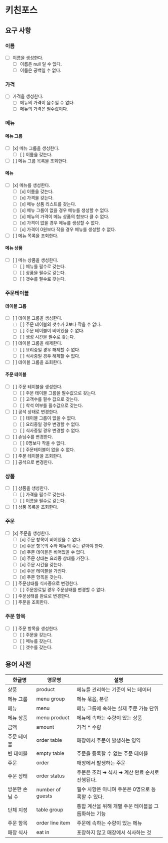 # 키친포스

## 요구 사항

### 이름

- [ ] 이름을 생성한다.
    - [ ] 이름은 null 일 수 없다.
    - [ ] 이름은 공백일 수 없다.

### 가격

- [ ] 가격을 생성한다.
    - [ ] 메뉴의 가격이 음수일 수 없다.
    - [ ] 메뉴의 가격은 필수값이다.

### 메뉴

#### 메뉴 그룹

- [ ] [x] 메뉴 그룹을 생성한다.
    - [ ] [ ] 이름을 갖는다.
- [ ] [ ] 메뉴 그룹 목록을 조회한다.

#### 메뉴

- [ ] [x] 메뉴를 생성한다.
    - [ ] [x] 이름을 갖는다.
    - [ ] [x] 가격을 갖는다.
    - [ ] [x] 메뉴 상품 리스트를 갖는다.
    - [ ] [x] 메뉴 그룹이 없을 경우 메뉴를 생성할 수 없다.
    - [ ] [x] 메뉴의 가격이 메뉴 상품의 합보다 클 수 없다.
    - [ ] [x] 가격이 없을 경우 메뉴를 생성할 수 없다.
    - [ ] [x] 가격이 0원보다 작을 경우 메뉴를 생성할 수 없다.
- [ ] [ ] 메뉴 목록을 조회한다.

#### 메뉴 상품

- [ ] [ ] 메뉴 상품을 생성한다.
    - [ ] [ ] 메뉴를 필수로 갖는다.
    - [ ] [ ] 상품을 필수로 갖는다.
    - [ ] [ ] 갯수를 필수로 갖는다.

### 주문테이블

#### 테이블 그룹

- [ ] [ ] 테이블 그룹을 생성한다.
    - [ ] [ ] 주문 테이블의 갯수가 2보다 작을 수 없다.
    - [ ] [ ] 주문 테이블이 비어있을 수 없다.
    - [ ] [ ] 생성 시간을 필수로 갖는다.
- [ ] [ ] 테이블 그룹을 해제한다.
    - [ ] [ ] 요리중일 경우 해제할 수 없다.
    - [ ] [ ] 식사중일 경우 해제할 수 없다.
- [ ] [ ] 테이블 그룹을 조회한다.

#### 주문 테이블

- [ ] [ ] 주문 테이블을 생성한다.
    - [ ] [ ] 주문 테이블 그룹을 필수값으로 갖는다.
    - [ ] [ ] 고객수를 필수 값으로 갖는다.
    - [ ] [ ] 착석 여부를 필수값으로 갖는다.
- [ ] [ ] 공석 상태로 변경한다.
    - [ ] [ ] 테이블 그룹이 없을 수 없다.
    - [ ] [ ] 요리중일 경우 변경할 수 없다.
    - [ ] [ ] 식사중일 경우 변경할 수 없다.
- [ ] [ ] 손님수를 변경한다.
    - [ ] [ ] 0명보다 작을 수 없다.
    - [ ] [ ] 주문테이블이 없을 수 없다.
- [ ] [ ] 주문 테이블을 조회한다.
- [ ] [ ] 공석으로 변경한다.

### 상품

- [ ] [ ] 상품을 생성한다.
    - [ ] [ ] 가격을 필수로 갖는다.
    - [ ] [ ] 이름을 필수로 갖는다.
- [ ] [ ] 상품 목록을 조회한다.

### 주문

- [ ] [x] 주문을 생성한다.
    - [ ] [x] 주문 항목이 비어있을 수 없다.
    - [ ] [x] 주문 항목의 수와 메뉴의 수는 같아야 한다.
    - [ ] [x] 주문 테이블은 비어있을 수 없다.
    - [ ] [x] 주문 상태는 요리중 상태를 가진다.
    - [ ] [x] 주문 시간을 갖는다.
    - [ ] [x] 주문 테이블을 가진다.
    - [ ] [x] 주문 항목을 갖는다.
- [ ] [ ] 주문상태를 식사중으로 변경한다.
    - [ ] [ ] 주문완료일 경우 주문상태를 변경할 수 없다.
- [ ] [ ] 주문상태를 완료로 변경한다.
- [ ] [ ] 주문을 조회한다.

### 주문 항목

- [ ] [ ] 주문 항목을 생성한다.
    - [ ] [ ] 주문을 갖는다.
    - [ ] [ ] 메뉴를 갖는다.
    - [ ] [ ] 갯수를 갖는다.

## 용어 사전

| 한글명 | 영문명 | 설명 |
| --- | --- | --- |
| 상품 | product | 메뉴를 관리하는 기준이 되는 데이터 |
| 메뉴 그룹 | menu group | 메뉴 묶음, 분류 |
| 메뉴 | menu | 메뉴 그룹에 속하는 실제 주문 가능 단위 |
| 메뉴 상품 | menu product | 메뉴에 속하는 수량이 있는 상품 |
| 금액 | amount | 가격 * 수량 |
| 주문 테이블 | order table | 매장에서 주문이 발생하는 영역 |
| 빈 테이블 | empty table | 주문을 등록할 수 없는 주문 테이블 |
| 주문 | order | 매장에서 발생하는 주문 |
| 주문 상태 | order status | 주문은 조리 ➜ 식사 ➜ 계산 완료 순서로 진행된다. |
| 방문한 손님 수 | number of guests | 필수 사항은 아니며 주문은 0명으로 등록할 수 있다. |
| 단체 지정 | table group | 통합 계산을 위해 개별 주문 테이블을 그룹화하는 기능 |
| 주문 항목 | order line item | 주문에 속하는 수량이 있는 메뉴 |
| 매장 식사 | eat in | 포장하지 않고 매장에서 식사하는 것 |
